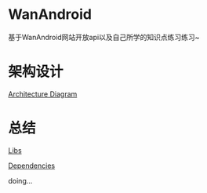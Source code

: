 # WanAndroid

基于WanAndroid网站开放api以及自己所学的知识点练习练习~

# 架构设计

[Architecture Diagram](./mds/ArchitectureDiagram.md)

# 总结

[Libs](./mds/libs.md)

[Dependencies](./mds/dependencies.md)

doing...
